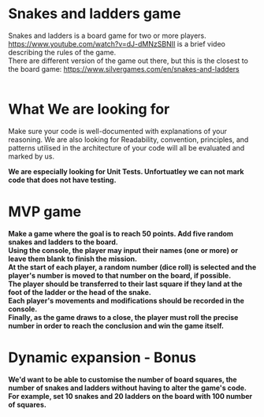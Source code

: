 # Snakes and ladders game
Snakes and ladders is a board game for two or more players.<br>
https://www.youtube.com/watch?v=dJ-dMNzSBNII is a brief video describing the rules of the game.<br>
There are different version of the game out there, but this is the closest to the board game: https://www.silvergames.com/en/snakes-and-ladders
<br><br>

# What We are looking for 
Make sure your code is well-documented with explanations of your reasoning.
We are also looking for Readability, convention, principles, and patterns utilised in the architecture of your code will all be evaluated and marked by us.<br>

<B>We are especially looking for Unit Tests. Unfortuatley we can not mark code that does not have testing.<B>

# MVP game
Make a game where the goal is to reach 50 points. Add five random snakes and ladders to the board.<br>
Using the console, the player may input their names (one or more) or leave them blank to finish the mission.<br>
At the start of each player, a random number (dice roll) is selected and the player's number is moved to that number on the board, if possible.<br>
The player should be transferred to their last square if they land at the foot of the ladder or the head of the snake.<br>
Each player's movements and modifications should be recorded in the console.<br>
Finally, as the game draws to a close, the player must roll the precise number in order to reach the conclusion and win the game itself.<br>

# Dynamic expansion - Bonus
We'd want to be able to customise the number of board squares, the number of snakes and ladders without having to alter the game's code.<br>
For example, set 10 snakes and 20 ladders on the board with 100 number of squares.<br>
